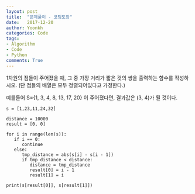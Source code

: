 ```yaml
---
layout: post
title:  "문제풀이 - 코딩도장"
date:   2017-12-20
author: Yoonkh
categories: Code
tags:	
- Algorithm
- Code
- Python
comments: True
---
```


1차원의 점들이 주어졌을 때, 그 중 가장 거리가 짧은 것의 쌍을 출력하는 함수를 작성하시오. (단 점들의 배열은 모두 정렬되어있다고 가정한다.)

예를들어 S={1, 3, 4, 8, 13, 17, 20} 이 주어졌다면, 결과값은 (3, 4)가 될 것이다.

```
s = [1,23,11,24,32]

distance = 10000
result = [0, 0]

for i in range(len(s)):
   if i == 0:
      continue
   else:
      tmp_distance = abs(s[i] - s[i - 1])
      if tmp_distance < distance:
         distance = tmp_distance
         result[0] = i - 1
         result[1] = i

print(s[result[0]], s[result[1]])
```
